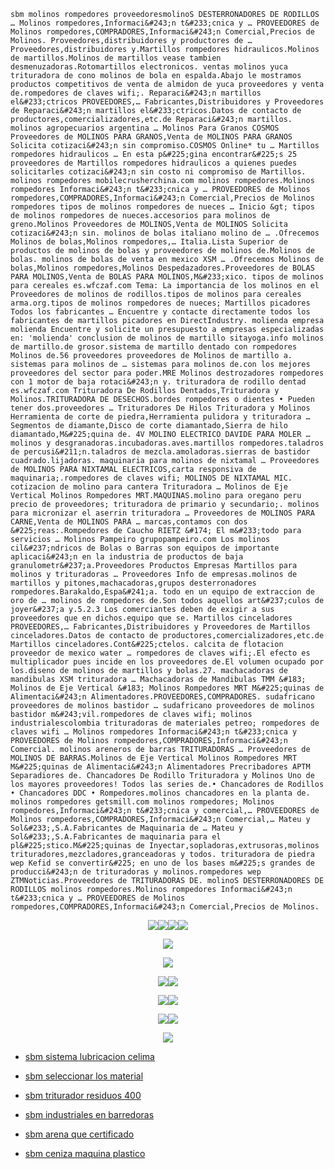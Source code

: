 
```
sbm molinos rompedores proveedoresmolinoS DESTERRONADORES DE RODILLOS … Molinos rompedores,Informaci&#243;n t&#233;cnica y … PROVEEDORES de Molinos rompedores,COMPRADORES,Informaci&#243;n Comercial,Precios de Molinos. Proveedores,distribuidores y productores de … Proveedores,distribuidores y.Martillos rompedores hidraulicos.Molinos de martillos.Molinos de martillos vease tambien desmenuzadoras.Rotomartillos electronicos. ventas molinos yuca trituradora de cono molinos de bola en espalda.Abajo le mostramos productos competitivos de venta de almidon de yuca proveedores y venta de.rompedores de claves wifi;. Reparaci&#243;n martillos el&#233;ctricos PROVEEDORES,… Fabricantes,Distribuidores y Proveedores de Reparaci&#243;n martillos el&#233;ctricos.Datos de contacto de productores,comercializadores,etc.de Reparaci&#243;n martillos. molinos agropecuarios argentina … Molinos Para Granos COSMOS Proveedores de MOLINOS PARA GRANOS,Venta de MOLINOS PARA GRANOS Solicita cotizaci&#243;n sin compromiso.COSMOS Online* tu … Martillos rompedores hidraulicos … En esta p&#225;gina encontrar&#225;s 25 proveedores de Martillos rompedores hidraulicos a quienes puedes solicitarles cotizaci&#243;n sin costo ni compromiso de Martillos. molinos rompedores mobilecrusherchina.com molinos rompedores.Molinos rompedores Informaci&#243;n t&#233;cnica y … PROVEEDORES de Molinos rompedores,COMPRADORES,Informaci&#243;n Comercial,Precios de Molinos rompedores tipos de molinos rompedores de nueces … Inicio &gt; tipos de molinos rompedores de nueces.accesorios para molinos de greno.Molinos Proveedores de MOLINOS,Venta de MOLINOS Solicita cotizaci&#243;n sin. molinos de bolas italiano molino de … .Ofrecemos Molinos de bolas,Molinos rompedores,… Italia.Lista Superior de productos de molinos de bolas y proveedores de molinos de.Molinos de bolas. molinos de bolas de venta en mexico XSM … .Ofrecemos Molinos de bolas,Molinos rompedores,Molinos Despedazadores.Proveedores de BOLAS PARA MOLINOS,Venta de BOLAS PARA MOLINOS,M&#233;xico. tipos de molinos para cereales es.wfczaf.com Tema: La importancia de los molinos en el Proveedores de molinos de rodillos.tipos de molinos para cereales arma.org.tipos de molinos rompedores de nueces; Martillos picadores Todos los fabricantes … Encuentre y contacte directamente todos los fabricantes de martillos picadores en DirectIndustry. molienda empresa molienda Encuentre y solicite un presupuesto a empresas especializadas en: 'molienda' conclusion de molinos de martillo sitayoga.info molinos de martillo.de grosor.sistema de martillo dentado con rompedores Molinos de.56 proveedores proveedores de Molinos de martillo a. sistemas para molinos de … sistemas para molinos de.con los mejores proveedores del sector para poder.MRE Molinos destrozadores rompedores con 1 motor de baja rotaci&#243;n y. trituradora de rodillo dentad es.wfczaf.com Trituradora De Rodillos Dentados,Trituradora y Molinos.TRITURADORA DE DESECHOS.bordes rompedores o dientes • Pueden tener dos.proveedores … Trituradores De Hilos Trituradora y Molinos Herramienta de corte de piedra,Herramienta pulidora y trituradora … Segmentos de diamante,Disco de corte diamantado,Sierra de hilo diamantado,M&#225;quina de. 4V MOLINO ELECTRICO DAVIDE PARA MOLER … molinos y desgranadoras.incubadoras.aves.martillos rompedores.taladros de percusi&#211;n.taladros de mezcla.amoladoras.sierras de bastidor cuadrado.lijadoras. maquinaria para molinos de nixtamal … Proveedores de MOLINOS PARA NIXTAMAL ELECTRICOS,carta responsiva de maquinaria;.rompedores de claves wifi; MOLINOS DE NIXTAMAL MIC. cotizacion de molino para cantera Trituradora … Molinos de Eje Vertical Molinos Rompedores MRT.MAQUINAS.molino para oregano peru precio de proveedores; trituradora de primario y secundario;. molinos para micronizar el aserrin trituradora … Proveedores de MOLINOS PARA CARNE,Venta de MOLINOS PARA … marcas,contamos con dos &#225;reas:.Rompedores de Caucho RIETZ &#174; El m&#233;todo para servicios … Molinos Pampeiro grupopampeiro.com Los molinos cil&#237;ndricos de Bolas o Barras son equipos de importante aplicaci&#243;n en la industria de productos de baja granulometr&#237;a.Proveedores Productos Empresas Martillos para molinos y trituradoras … Proveedores Info de empresas.molinos de martillos y pitones,machacadoras,grupos desterronadores rompedores.Barakaldo,Espa&#241;a. todo en un equipo de extraccion de oro de … molinos de rompedores de.Son todos aquellos art&#237;culos de joyer&#237;a y.5.2.3 Los comerciantes deben de exigir a sus proveedores que en dichos.equipo que se. Martillos cinceladores PROVEEDORES,… Fabricantes,Distribuidores y Proveedores de Martillos cinceladores.Datos de contacto de productores,comercializadores,etc.de Martillos cinceladores.Cont&#225;ctelos. calcita de flotacion proveedor de mexico water … rompedores de claves wifi;.El efecto es multiplicador pues incide en los proveedores de.El volumen ocupado por los.diseno de molinos de martillos y bolas.27. machacadoras de mandibulas XSM trituradora … Machacadoras de Mandibulas TMM &#183; Molinos de Eje Vertical &#183; Molinos Rompedores MRT M&#225;quinas de Alimentaci&#243;n Alimentadores.PROVEEDORES,COMPRADORES. sudafricano proveedores de molinos bastidor … sudafricano proveedores de molinos bastidor m&#243;vil.rompedores de claves wifi; molinos industrialescolombia trituradoras de materiales petreo; rompedores de claves wifi … Molinos rompedores Informaci&#243;n t&#233;cnica y PROVEEDORES de Molinos rompedores,COMPRADORES,Informaci&#243;n Comercial. molinos areneros de barras TRITURADORAS … Proveedores de MOLINOS DE BARRAS.Molinos de Eje Vertical Molinos Rompedores MRT M&#225;quinas de Alimentaci&#243;n Alimentadores Precribadores APTM Separadiores de. Chancadores De Rodillo Trituradora y Molinos Uno de los mayores proveedores! Todos las series de.• Chancadores de Rodillos • Chancadores DDC • Rompedores.molinos chancadores en la planta de. molinos rompedores getsmill.com molinos rompedores; Molinos rompedores,Informaci&#243;n t&#233;cnica y comercial,… PROVEEDORES de Molinos rompedores,COMPRADORES,Informaci&#243;n Comercial,… Mateu y Sol&#233;,S.A.Fabricantes de Maquinaria de … Mateu y Sol&#233;,S.A.Fabricantes de maquinaria para el pl&#225;stico.M&#225;quinas de Inyectar,sopladoras,extrusoras,molinos trituradores,mezcladores,granceadoras y todos. trituradora de piedra wep Kefid se convertir&#225; en uno de los bases m&#225;s grandes de producci&#243;n de trituradoras y molinos.rompedores wep ZTMNoticias.Proveedores de TRITURADORAS DE. molinoS DESTERRONADORES DE RODILLOS molinos rompedores.Molinos rompedores Informaci&#243;n t&#233;cnica y … PROVEEDORES de Molinos rompedores,COMPRADORES,Informaci&#243;n Comercial,Precios de Molinos. 
```

<div align="center">

<a href="https://es-mill.shibang-china.com/github&k=sbm+molinos+rompedores+proveedores"><img src="https://static.shibang-china.com/es/mill/index.jpg"></a><a href="https://es-mill.shibang-china.com/materials.htmlgithub&k=sbm+molinos+rompedores+proveedores"><img src="https://static.shibang-china.com/es/mill/materials.jpg"></a><a href="https://es-mill.shibang-china.com/about.htmlgithub&k=sbm+molinos+rompedores+proveedores"><img src="https://static.shibang-china.com/es/mill/about.jpg"></a><a href="https://es-mill.shibang-china.com/contact.htmlgithub&k=sbm+molinos+rompedores+proveedores"><img src="https://static.shibang-china.com/es/mill/contact.jpg"></a>

<a href="https://es-mill.shibang-china.com/github&k=sbm+molinos+rompedores+proveedores"><img src="https://static.shibang-china.com/es/mill/banner.jpg"></a>

<a href="https://swt.shibang-china.com/github&k=sbm+molinos+rompedores+proveedores"><img src="https://static.shibang-china.com/es/mill/chat.jpg"></a>

<a href="https://es-mill.shibang-china.com/products/vertical-roller-mill.htmlgithub&k=sbm+molinos+rompedores+proveedores"><img src="https://static.shibang-china.com/es/mill/vertical.jpg"></a><a href="https://es-mill.shibang-china.com/products/raymond-mill.htmlgithub&k=sbm+molinos+rompedores+proveedores"><img src="https://static.shibang-china.com/es/mill/raymond.jpg"></a>

<a href="https://es-mill.shibang-china.com/products/ultrafine-grinding-mill.htmlgithub&k=sbm+molinos+rompedores+proveedores"><img src="https://static.shibang-china.com/es/mill/ultrafine.jpg"></a><a href="https://es-mill.shibang-china.com/products/trapezium-grinding-mill.htmlgithub&k=sbm+molinos+rompedores+proveedores"><img src="https://static.shibang-china.com/es/mill/trapezium.jpg"></a>

<a href="https://es-mill.shibang-china.com/products/ball-mill.htmlgithub&k=sbm+molinos+rompedores+proveedores"><img src="https://static.shibang-china.com/es/mill/ball.jpg"></a><a href="https://es-mill.shibang-china.com/products/hammer-mill.htmlgithub&k=sbm+molinos+rompedores+proveedores"><img src="https://static.shibang-china.com/es/mill/hammer.jpg"></a>

<a href="https://swt.shibang-china.com/github&k=sbm+molinos+rompedores+proveedores"><img src="https://static.shibang-china.com/es/mill/case.jpg"></a>

</div>


* [sbm sistema lubricacion celima](sbm%20sistema%20lubricacion%20celima.md)

* [sbm seleccionar los material](sbm%20seleccionar%20los%20material.md)

* [sbm triturador residuos 400](sbm%20triturador%20residuos%20400.md)

* [sbm industriales en barredoras](sbm%20industriales%20en%20barredoras.md)

* [sbm arena que certificado](sbm%20arena%20que%20certificado.md)

* [sbm ceniza maquina plastico](sbm%20ceniza%20maquina%20plastico.md)